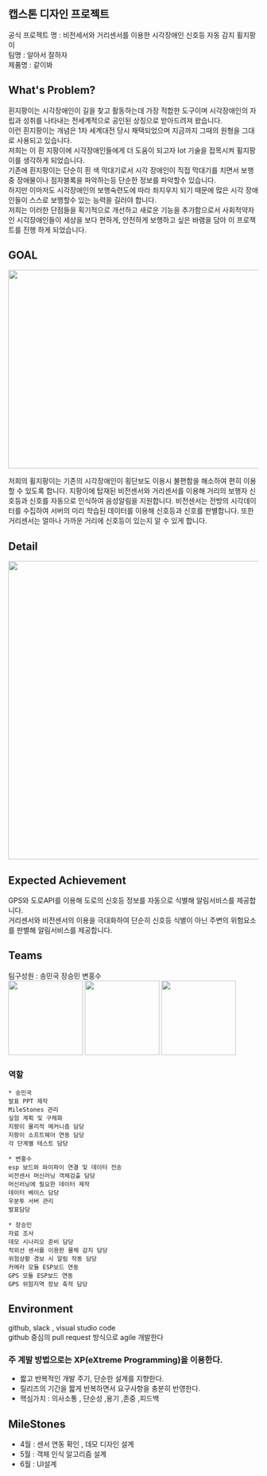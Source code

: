 ## 캡스톤 디자인 프로젝트 

  공식 프로젝트 명 : 비전세서와 거리센서를 이용한 시각장애인 신호등 자동 감지 휠지팡이    
  팀명 :  알아서 잘하자    
  제품명 : 같이봐

  
## What's Problem? 
   
  흰지팡이는 시각장애인이 길을 찾고 활동하는데 가장 적합한 도구이며 시각장애인의 자립과 성취를 나타내는 전세계적으로 공인된 상징으로 받아드려져 왔습니다.    
  이런 흰지팡이는 개념은 1차 세계대전 당시 채택되었으며 지금까지 그때의 원형을 그대로 사용되고 있습니다.    
  저희는 이 흰 지팡이에 시각장애인들에게 더 도움이 되고자 Iot 기술을 접목시켜 휠지팡이를 생각하게 되었습니다.    
  기존에 흰지팡이는 단순히 흰 색 막대기로서 시각 장애인이 직접 막대기를 치면서 보행 중 장애물이나 점자블록을 파악하는등 단순한 정보를 파악할수 있습니다.    
  하지만 이마저도 시각장애인의 보행숙련도에 따라 좌지우지 되기 때문에 많은 시각 장애인들이 스스로 보행할수 있는 능력을 길러야 합니다.    
  저희는 이러한 단점들을 획기적으로 개선하고 새로운 기능을 추가함으로서 사회적약자인 시각장애인들이 세상을 보다 편하게, 안전하게 보행하고 싶은 바램을 담아 이 프로젝트를 진행 하게 되었습니다.    
    
## GOAL
  <p align="center"><img src="https://github.com/2020Capston6/Capston/blob/master/img/sca.jpeg" width="600" height="400"></p>    
  저희의 휠지팡이는 기존의 시각장애인이 횡단보도 이용시 불편함을 해소하여 편히 이용할 수 있도록 합니다.
  지팡이에 탑재된 비전센서와 거리센서를 이용해 거리의 보행자 신호등과 신호를 자동으로 인식하여 음성알림을 지원합니다.
  비전센서는 전방의 시각데이터를 수집하여 서버의 미리 학습된 데이터를 이용해 신호등과 신호를 판별합니다.
  또한 거리센서는 얼마나 가까운 거리에 신호등이 있는지 알 수 있게 합니다.
  
## Detail
  
  <p align="center"><img src="https://github.com/2020Capston6/Capston/blob/master/img/white_pic.png" width="900" height="600"></p>
 
  
## Expected Achievement
  
  GPS와 도로API를 이용해 도로의 신호등 정보를 자동으로 식별해 알림서비스를 제공합니다.    
  거리센서와 비전센서의 이용을 극대화하여 단순히 신호등 식별이 아닌 주변의 위험요소를 판별해 알림서비스를 제공합니다.    

## Teams
  
  팀구성원 : 송민국 장승민 변홍수    
  <img src="https://github.com/2020Capston6/Capston/blob/master/img/1.jpeg" width="150" height="150">
  <img src="https://github.com/2020Capston6/Capston/blob/master/img/2.jpeg" width="150" height="150">
  <img src="https://github.com/2020Capston6/Capston/blob/master/img/3.jpeg" width="150" height="150">    
  ### 역할

    * 송민국
    발표 PPT 제작
    MileStones 관리
    실험 계획 및 구체화 
    지팡이 물리적 메커니즘 담당 
    지팡이 소프트웨어 연동 담당
    각 단계별 테스트 담당

    * 변홍수
    esp 보드와 와이파이 연결 및 데이터 전송
    비전센서 머신러닝 객체검출 담당
    머신러닝에 필요한 데이터 제작
    데이터 베이스 담당
    우분투 서버 관리
    발표담당

    * 장승민
    자료 조사
    데모 시나리오 준비 담당
    적외선 센서를 이용한 물체 감지 담당
    위험상황 경보 시 알림 작동 담당
    카메라 모듈 ESP보드 연동
    GPS 모듈 ESP보드 연동
    GPS 위험지역 정보 축적 담당

## Environment

  github, slack , visual studio code    
  github 중심의 pull request 방식으로 agile 개발한다
  ### 주 계발 방법으로는 XP(eXtreme Programming)을 이용한다.
+ 짧고 반복적인 개발 주기, 단순한 설계를 지향한다.
+ 릴리즈의 기간을 짧게 반복하면서 요구사항을 충분히 반영한다.
+ 핵심가치 : 의사소통 , 단순성 ,용기 ,존중 ,피드백
  
 
## MileStones 
  * 4월 : 센서 연동 확인 , 데모 디자인 설계         
  * 5월 : 객체 인식 알고리즘 설계       
  * 6월 : UI설계        
  

